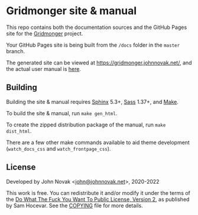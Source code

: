 # Gridmonger site & manual

This repo contains both the documentation sources and the GitHub Pages site
for the [Gridmonger](https://github.com/johnnovak/gridmonger) project.

Your GitHub Pages site is being built from the `/docs` folder in the `master`
branch. 

The generated site can be viewed at https://gridmonger.johnnovak.net/, and the
actual user manual is [here](https://gridmonger.johnnovak.net/manual/contents.html).


## Building

Building the site & manual requires
[Sphinx](https://www.sphinx-doc.org/en/master/usage/installation.html) 5.3+,
[Sass](https://sass-lang.com/) 1.37+, and [Make](https://www.gnu.org/software/make/).

To build the site & manual, run `make gen_html`.

To create the zipped distribution package of the manual, run `make dist_html`.

There are a few other make commands available to aid theme development
(`watch_docs_css` and `watch_frontpage_css`).

## License

Developed by John Novak <<john@johnnovak.net>>, 2020-2022

This work is free. You can redistribute it and/or modify it under the terms of
the [Do What The Fuck You Want To Public License, Version 2](http://www.wtfpl.net/), as published
by Sam Hocevar. See the [COPYING](./COPYING) file for more details.

